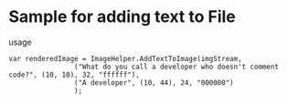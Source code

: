 ﻿# Sample for adding text to File

usage

```
var renderedImage = ImageHelper.AddTextToImage(imgStream, 
                ("What do you call a developer who doesn't comment code?", (10, 10), 32, "ffffff"),
                ("A developer", (10, 44), 24, "000000")
                );
```